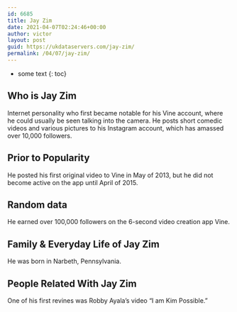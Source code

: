 ```yaml
---
id: 6685
title: Jay Zim
date: 2021-04-07T02:24:46+00:00
author: victor
layout: post
guid: https://ukdataservers.com/jay-zim/
permalink: /04/07/jay-zim/
---
```


* some text
{: toc}


## Who is Jay Zim



Internet personality who first became notable for his Vine account, where he could usually be seen talking into the camera. He posts short comedic videos and various pictures to his Instagram account, which has amassed over 10,000 followers. 

                
                
                
## Prior to Popularity



He posted his first original video to Vine in May of 2013, but he did not become active on the app until April of 2015.

                
                
                
## Random data



He earned over 100,000 followers on the 6-second video creation app Vine.

                
                
                
## Family & Everyday Life of Jay Zim



He was born in Narbeth, Pennsylvania.

                
                
                
## People Related With Jay Zim



One of his first revines was Robby Ayala&#8217;s video &#8220;I am Kim Possible.&#8221; 

                
              
            
          
          
          